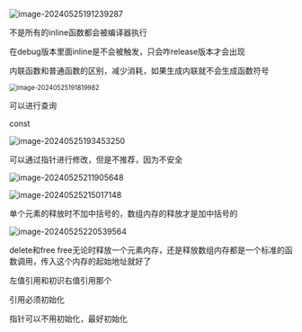 ![image-20240525191239287](D:\project\zixuecpp\Cpp-Primer-5th-Notes-CN-master\${photo}\image-20240525191239287.png)

不是所有的inline函数都会被编译器执行

在debug版本里面inline是不会被触发，只会咋release版本才会出现

内联函数和普通函数的区别，减少消耗，如果生成内联就不会生成函数符号

<img src="D:\project\zixuecpp\Cpp-Primer-5th-Notes-CN-master\${photo}\image-20240525191819982.png" alt="image-20240525191819982" style="zoom:80%;" />

可以进行查询





const

![image-20240525193453250](D:\project\zixuecpp\Cpp-Primer-5th-Notes-CN-master\${photo}\image-20240525193453250.png)

可以通过指针进行修改，但是不推荐，因为不安全

![image-20240525211905648](D:\project\zixuecpp\Cpp-Primer-5th-Notes-CN-master\${photo}\image-20240525211905648.png)

![image-20240525215017148](D:\project\zixuecpp\Cpp-Primer-5th-Notes-CN-master\${photo}\image-20240525215017148.png)

单个元素的释放时不加中括号的，数组内存的释放才是加中括号的

![image-20240525220539564](D:\project\zixuecpp\Cpp-Primer-5th-Notes-CN-master\${photo}\image-20240525220539564.png)

delete和free
free无论时释放一个元素内存，还是释放数组内存都是一个标准的函数调用，传入这个内存的起始地址就好了

左值引用和初识右值引用那个



引用必须初始化

指针可以不用初始化，最好初始化